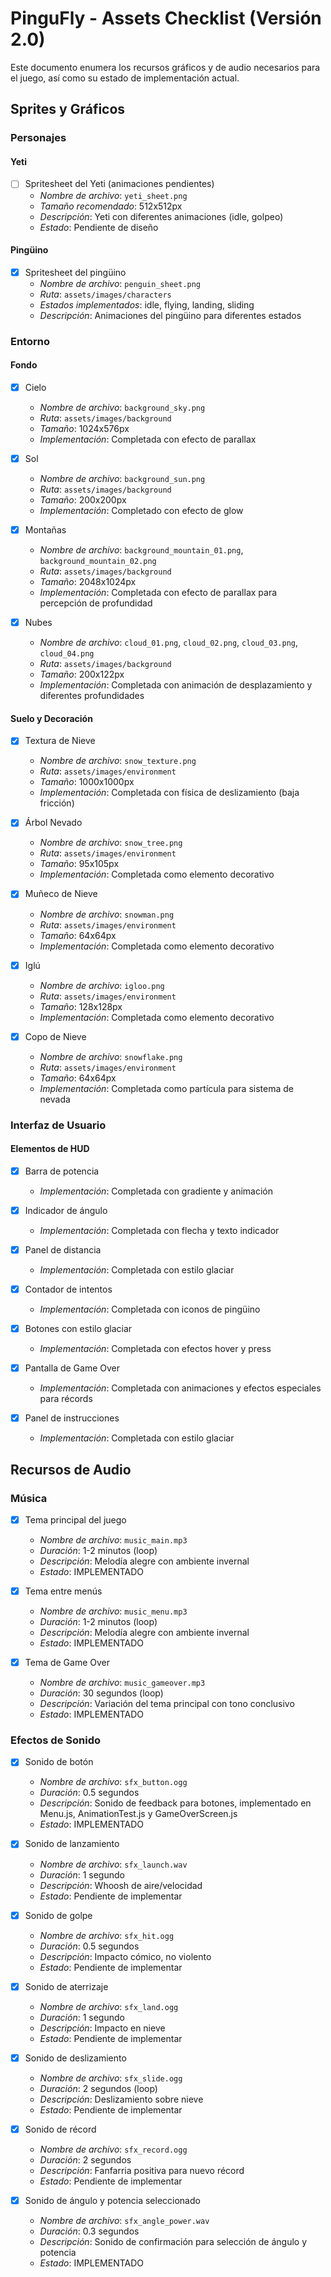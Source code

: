 # PinguFly - Assets Checklist (Versión 2.0)

Este documento enumera los recursos gráficos y de audio necesarios para el juego, así como su estado de implementación actual.

## Sprites y Gráficos

### Personajes

#### Yeti
- [ ] Spritesheet del Yeti (animaciones pendientes)
  - *Nombre de archivo*: `yeti_sheet.png`
  - *Tamaño recomendado*: 512x512px
  - *Descripción*: Yeti con diferentes animaciones (idle, golpeo)
  - *Estado*: Pendiente de diseño

#### Pingüino
- [X] Spritesheet del pingüino
  - *Nombre de archivo*: `penguin_sheet.png`
  - *Ruta*: `assets/images/characters`
  - *Estados implementados*: idle, flying, landing, sliding
  - *Descripción*: Animaciones del pingüino para diferentes estados

### Entorno

#### Fondo
- [X] Cielo
  - *Nombre de archivo*: `background_sky.png`
  - *Ruta*: `assets/images/background`
  - *Tamaño*: 1024x576px
  - *Implementación*: Completada con efecto de parallax

- [X] Sol
  - *Nombre de archivo*: `background_sun.png`
  - *Ruta*: `assets/images/background`
  - *Tamaño*: 200x200px
  - *Implementación*: Completado con efecto de glow

- [X] Montañas
  - *Nombre de archivo*: `background_mountain_01.png`, `background_mountain_02.png`
  - *Ruta*: `assets/images/background`
  - *Tamaño*: 2048x1024px
  - *Implementación*: Completada con efecto de parallax para percepción de profundidad

- [X] Nubes
  - *Nombre de archivo*: `cloud_01.png`, `cloud_02.png`, `cloud_03.png`, `cloud_04.png`
  - *Ruta*: `assets/images/background`
  - *Tamaño*: 200x122px
  - *Implementación*: Completada con animación de desplazamiento y diferentes profundidades

#### Suelo y Decoración
- [X] Textura de Nieve
  - *Nombre de archivo*: `snow_texture.png`
  - *Ruta*: `assets/images/environment`
  - *Tamaño*: 1000x1000px
  - *Implementación*: Completada con física de deslizamiento (baja fricción)

- [X] Árbol Nevado
  - *Nombre de archivo*: `snow_tree.png`
  - *Ruta*: `assets/images/environment`
  - *Tamaño*: 95x105px
  - *Implementación*: Completada como elemento decorativo

- [X] Muñeco de Nieve
  - *Nombre de archivo*: `snowman.png`
  - *Ruta*: `assets/images/environment`
  - *Tamaño*: 64x64px
  - *Implementación*: Completada como elemento decorativo

- [X] Iglú
  - *Nombre de archivo*: `igloo.png`
  - *Ruta*: `assets/images/environment`
  - *Tamaño*: 128x128px
  - *Implementación*: Completada como elemento decorativo

- [X] Copo de Nieve
  - *Nombre de archivo*: `snowflake.png`
  - *Ruta*: `assets/images/environment`
  - *Tamaño*: 64x64px
  - *Implementación*: Completada como partícula para sistema de nevada

### Interfaz de Usuario

#### Elementos de HUD
- [X] Barra de potencia
  - *Implementación*: Completada con gradiente y animación

- [X] Indicador de ángulo
  - *Implementación*: Completada con flecha y texto indicador

- [X] Panel de distancia
  - *Implementación*: Completada con estilo glaciar

- [X] Contador de intentos
  - *Implementación*: Completada con iconos de pingüino

- [X] Botones con estilo glaciar
  - *Implementación*: Completada con efectos hover y press

- [X] Pantalla de Game Over
  - *Implementación*: Completada con animaciones y efectos especiales para récords

- [X] Panel de instrucciones
  - *Implementación*: Completada con estilo glaciar

## Recursos de Audio

### Música
- [X] Tema principal del juego
  - *Nombre de archivo*: `music_main.mp3`
  - *Duración*: 1-2 minutos (loop)
  - *Descripción*: Melodía alegre con ambiente invernal
  - *Estado*: IMPLEMENTADO

- [X] Tema entre menús
  - *Nombre de archivo*: `music_menu.mp3`
  - *Duración*: 1-2 minutos (loop)
  - *Descripción*: Melodía alegre con ambiente invernal
  - *Estado*: IMPLEMENTADO

- [X] Tema de Game Over
  - *Nombre de archivo*: `music_gameover.mp3`
  - *Duración*: 30 segundos (loop)
  - *Descripción*: Variación del tema principal con tono conclusivo
  - *Estado*: IMPLEMENTADO

### Efectos de Sonido
- [X] Sonido de botón
  - *Nombre de archivo*: `sfx_button.ogg`
  - *Duración*: 0.5 segundos
  - *Descripción*: Sonido de feedback para botones, implementado en Menu.js, AnimationTest.js y GameOverScreen.js
  - *Estado*: IMPLEMENTADO

- [X] Sonido de lanzamiento
  - *Nombre de archivo*: `sfx_launch.wav`
  - *Duración*: 1 segundo
  - *Descripción*: Whoosh de aire/velocidad
  - *Estado*: Pendiente de implementar

- [X] Sonido de golpe
  - *Nombre de archivo*: `sfx_hit.ogg`
  - *Duración*: 0.5 segundos
  - *Descripción*: Impacto cómico, no violento
  - *Estado*: Pendiente de implementar

- [X] Sonido de aterrizaje
  - *Nombre de archivo*: `sfx_land.ogg`
  - *Duración*: 1 segundo
  - *Descripción*: Impacto en nieve
  - *Estado*: Pendiente de implementar

- [X] Sonido de deslizamiento
  - *Nombre de archivo*: `sfx_slide.ogg`
  - *Duración*: 2 segundos (loop)
  - *Descripción*: Deslizamiento sobre nieve
  - *Estado*: Pendiente de implementar

- [X] Sonido de récord
  - *Nombre de archivo*: `sfx_record.ogg`
  - *Duración*: 2 segundos
  - *Descripción*: Fanfarria positiva para nuevo récord
  - *Estado*: Pendiente de implementar

- [X] Sonido de ángulo y potencia seleccionado
  - *Nombre de archivo*: `sfx_angle_power.wav`
  - *Duración*: 0.3 segundos
  - *Descripción*: Sonido de confirmación para selección de ángulo y potencia
  - *Estado*: IMPLEMENTADO
